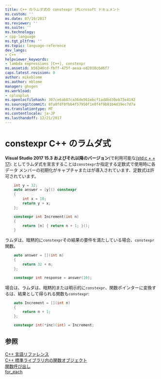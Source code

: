 ```yaml
---
title: C++ のラムダ式の constexpr |Microsoft ドキュメント
ms.custom: ''
ms.date: 07/19/2017
ms.reviewer: ''
ms.suite: ''
ms.technology:
- cpp-language
ms.tgt_pltfrm: ''
ms.topic: language-reference
dev_langs:
- C++
helpviewer_keywords:
- lambda expressions [C++], constexpr
ms.assetid: b56346cd-fbff-475f-aeaa-ed2010c6d6f7
caps.latest.revision: 0
author: mikeblome
ms.author: mblome
manager: ghogen
ms.workload:
- cplusplus
ms.openlocfilehash: 307ce6ab87ca36de561ebcf1ad8bd30eb73e4192
ms.sourcegitcommit: 8fa8fdf0fbb4f57950f1e8f4f9b81b4d39ec7d7a
ms.translationtype: MT
ms.contentlocale: ja-JP
ms.lasthandoff: 12/21/2017
---
```

# <a name="constexpr-lambda-expressions-in-c"></a>constexpr C++ のラムダ式
**Visual Studio 2017 15.3 およびそれ以降のバージョン**(で利用可能な[/std:c + + 17](../build/reference/std-specify-language-standard-version.md)): としてラムダ式を宣言することは`constexpr`か指定する定数式で使用時に各データ メンバーの初期化がキャプチャまたはが導入されています、定数式は許可されています。  

```cpp
    int y = 32;
    auto answer = [y]() constexpr 
    {
        int x = 10;
        return y + x; 
    };

    constexpr int Increment(int n) 
    {
        return [n] { return n + 1; }();
    }

``` 
ラムダは、暗黙的に`constexpr`その結果の要件を満たしている場合、`constexpr`関数。
```cpp
    auto answer = [](int n) 
    {
        return 32 + n; 
    };

    constexpr int response = answer(10);
``` 
場合は、ラムダは、暗黙的または明示的に`constexpr`、関数ポインターに変換するは、結果として得られる関数も`constexpr`:

```cpp
    auto Increment = [](int n)
    {
        return n + 1;
    };

    constexpr int(*inc)(int) = Increment;
```
  
## <a name="see-also"></a>参照  
 [C++ 言語リファレンス](../cpp/cpp-language-reference.md)   
 [C++ 標準ライブラリ内の関数オブジェクト](../standard-library/function-objects-in-the-stl.md)   
 [関数呼び出し](../cpp/function-call-cpp.md)   
 [for_each](../standard-library/algorithm-functions.md#for_each)